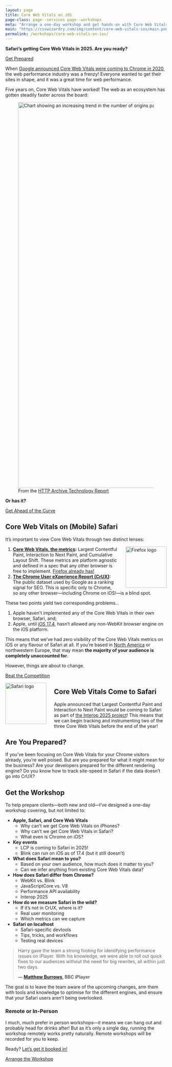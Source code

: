 ```yaml
---
layout: page
title: Core Web Vitals on iOS
page-class: page--services page--workshops
meta: "Arrange a one-day workshop and get hands-on with Core Web Vitals in Safari"
main: "https://csswizardry.com/img/content/core-web-vitals-ios/main.png"
permalink: /workshops/core-web-vitals-on-ios/
---
```


**Safari’s getting Core Web Vitals in 2025. Are you ready?**

<a href="/contact/" class="btn  btn--primary">Get Prepared</a>

When [Google announced Core Web Vitals were coming to Chrome in
2020](https://web.dev/articles/vitals#core-web-vitals), the web performance
industry was a frenzy! Everyone wanted to get their sites in shape, and it was
a great time for web performance.

Five years on, Core Web Vitals have worked! The web as an ecosystem has gotten
steadily faster across the board:

<figure>
<img src="{{ site.cloudinary }}/img/content/core-web-vitals-ios/origins-with-good-scores.png" alt="Chart showing an increasing trend in the number of origins passing all three Core Web Vitals" width="1200" height="1200" style="mix-blend-mode: darken;">
<figcaption>From the <a href="https://httparchive.org/reports/techreport/tech?tech=ALL#good-cwvs">HTTP Archive Technology Report</a></figcaption>
</figure>

**Or has it?**

<a href="/contact/" class="btn  btn--primary">Get Ahead of the Curve</a>

## Core Web Vitals on (Mobile) Safari

It’s important to view Core Web Vitals through two distinct lenses:

<img src="{{ site.cloudinary }}/img/content/core-web-vitals-ios/firefox-logo.png" alt="Firefox logo" width="128" height="128"
     loading="lazy"
     style="float: right;
            margin-left: 24px;
            shape-outside: url({{ site.cloudinary }}/img/content/core-web-vitals-ios/firefox-logo.png);" />

1. **[Core Web Vitals, the metrics](https://web.dev/articles/vitals):** Largest
   Contentful Paint, Interaction to Next Paint, and Cumulative Layout Shift.
   These metrics are platform agnostic and defined in a spec that any other
   browser is free to implement. [Firefox already
   has!](https://bugzilla.mozilla.org/show_bug.cgi?id=1722322)
2. **[The Chrome User eXperience Report
   (CrUX)](https://developer.chrome.com/docs/crux):** The public dataset used by
   Google as a ranking signal for SEO. This is specific only to Chrome, so any
   other browser—including Chrome on iOS!—is a blind spot.

These two points yield two corresponding problems…

1. Apple haven’t implemented any of the Core Web Vitals in their own browser,
   Safari, and;
2. Apple, until [iOS
   17.4](https://developer.apple.com/support/alternative-browser-engines/),
   hasn’t allowed any non-WebKit browser engine on the iOS platform.

This means that we’ve had zero visibility of the Core Web Vitals metrics on iOS
or any flavour of Safari at all. If you’re based in [North
America](https://gs.statcounter.com/browser-market-share/mobile/united-states-of-america)
or northwestern Europe, that may mean **the majority of your audience is
completely unaccounted for**.

However, things are about to change.

<a href="/contact/" class="btn  btn--primary">Beat the Competition</a>

<img src="{{ site.cloudinary }}/img/content/core-web-vitals-ios/safari-logo.png" alt="Safari logo" width="128" height="128"
     loading="lazy"
     style="float: left;
            margin-right: 24px;
            shape-outside: url({{ site.cloudinary }}/img/content/core-web-vitals-ios/safari-logo.png);" />

## Core Web Vitals Come to Safari

Apple announced that Largest Contentful Paint and Interaction to Next Paint
would be coming to Safari as part of [the Interop 2025
project](https://webkit.org/blog/16458/announcing-interop-2025/)! This means
that we can begin tracking and instrumenting two of the three Core Web Vitals
before the end of the year!

## Are You Prepared?

If you’ve been focusing on Core Web Vitals for your Chrome visitors already,
you’re well poised. But are you prepared for what it might mean for the
business? Are your developers prepared for the different rendering engine? Do
you know how to track site-speed in Safari if the data doesn’t go into CrUX?

## Get the Workshop

To help prepare clients—both new and old—I’ve designed a one-day workshop
covering, but not limited to:

* **Apple, Safari, and Core Web Vitals**
  * Why can’t we get Core Web Vitals on iPhones?
  * Why can’t we get Core Web Vitals in Safari?
  * What even is Chrome on iOS?
* **Key events**
  * LCP is coming to Safari in 2025!
  * Blink can run on iOS as of 17.4 (but it still doesn’t)
* **What does Safari mean to you?**
  * Based on your own audience, how much does it matter to you?
  * Can we infer anything from existing Core Web Vitals data?
* **How does Safari differ from Chrome?**
  * WebKit vs. Blink
  * JavaScriptCore vs. V8
  * Performance API availability
  * Interop 2025
* **How do we measure Safari in the wild?**
  * If it’s not in CrUX, where is it?
  * Real user monitoring
  * Which metrics can we capture
* **Safari on localhost**
  * Safari-specific devtools
  * Tips, tricks, and workflows
  * Testing real devices

<blockquote class="pull-quote  pull-quote--context-alt">
  <p>Harry gave the team a strong footing for identifying performance issues on iPlayer. With his knowledge, we were able to roll out quick fixes to our audiences without the need for big rewrites, all within just two days.</p>
  <b class="source  pull-quote__source">— <a href="https://twitter.com/mattjburrows">Matthew Burrows</a>, BBC iPlayer</b>
</blockquote>

The goal is to leave the team aware of the upcoming changes, arm them with tools
and knowledge to optimise for the different engines, and ensure that your Safari
users aren’t being overlooked.

### Remote or In-Person

I much, much prefer in person workshops—it means we can hang out and probably
head for drinks after! But as it’s only a single day, running the workshop
remotely works pretty naturally. Remote workshops will be recorded for you to
keep.

Ready? [Let’s get it booked in!](/contact/)

<a href="/contact/" class="btn  btn--primary">Arrange the Workshop</a>
